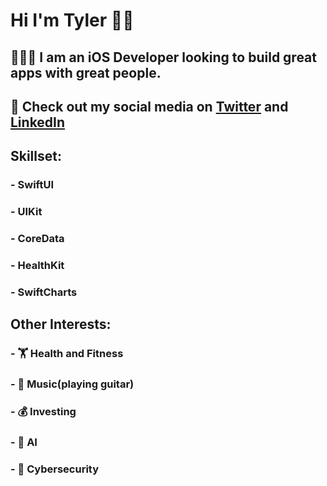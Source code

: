 #  Hi I'm Tyler 👋🏼
## 👨🏻‍💻 I am an iOS Developer looking to build great apps with great people.
## 📱 Check out my social media on [Twitter](https://twitter.com/trhod_ios) and [LinkedIn](https://www.linkedin.com/in/tyler-rhodes-6345351b8/)

## Skillset:
### - SwiftUI
### - UIKit
### - CoreData
### - HealthKit
### - SwiftCharts

## Other Interests:
### - 🏋 Health and Fitness 
### - 🎸 Music(playing guitar)
### - 💰 Investing 
### - 🤖 AI
### - 🔐 Cybersecurity 
